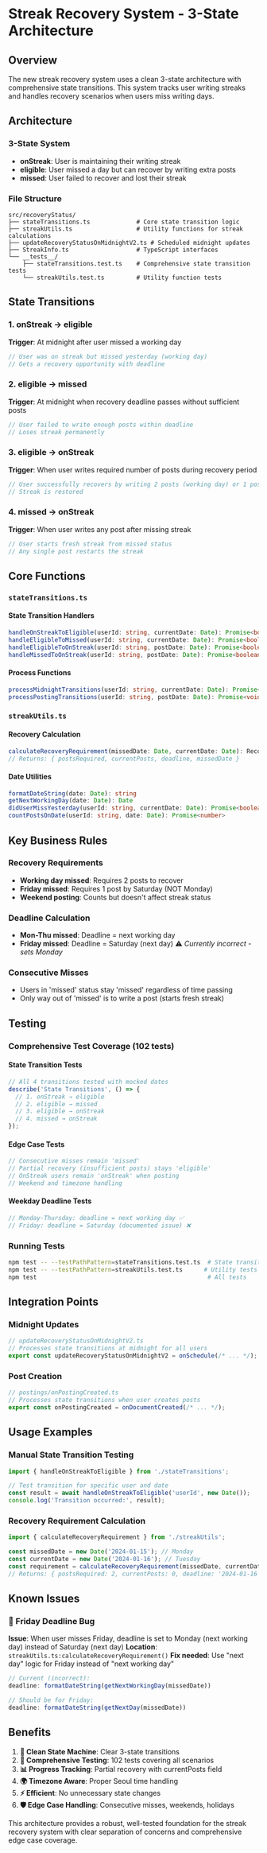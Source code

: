 # Streak Recovery System - 3-State Architecture

## Overview

The new streak recovery system uses a clean 3-state architecture with comprehensive state transitions. This system tracks user writing streaks and handles recovery scenarios when users miss writing days.

## Architecture

### 3-State System
- **onStreak**: User is maintaining their writing streak
- **eligible**: User missed a day but can recover by writing extra posts
- **missed**: User failed to recover and lost their streak

### File Structure

```
src/recoveryStatus/
├── stateTransitions.ts             # Core state transition logic
├── streakUtils.ts                  # Utility functions for streak calculations
├── updateRecoveryStatusOnMidnightV2.ts # Scheduled midnight updates
├── StreakInfo.ts                   # TypeScript interfaces
└── __tests__/
    ├── stateTransitions.test.ts    # Comprehensive state transition tests
    └── streakUtils.test.ts         # Utility function tests
```

## State Transitions

### 1. onStreak → eligible
**Trigger**: At midnight after user missed a working day
```typescript
// User was on streak but missed yesterday (working day)
// Gets a recovery opportunity with deadline
```

### 2. eligible → missed  
**Trigger**: At midnight when recovery deadline passes without sufficient posts
```typescript
// User failed to write enough posts within deadline
// Loses streak permanently
```

### 3. eligible → onStreak
**Trigger**: When user writes required number of posts during recovery period
```typescript
// User successfully recovers by writing 2 posts (working day) or 1 post (weekend)
// Streak is restored
```

### 4. missed → onStreak
**Trigger**: When user writes any post after missing streak
```typescript
// User starts fresh streak from missed status
// Any single post restarts the streak
```

## Core Functions

### `stateTransitions.ts`

#### State Transition Handlers
```typescript
handleOnStreakToEligible(userId: string, currentDate: Date): Promise<boolean>
handleEligibleToMissed(userId: string, currentDate: Date): Promise<boolean>
handleEligibleToOnStreak(userId: string, postDate: Date): Promise<boolean>
handleMissedToOnStreak(userId: string, postDate: Date): Promise<boolean>
```

#### Process Functions
```typescript
processMidnightTransitions(userId: string, currentDate: Date): Promise<void>
processPostingTransitions(userId: string, postDate: Date): Promise<void>
```

### `streakUtils.ts`

#### Recovery Calculation
```typescript
calculateRecoveryRequirement(missedDate: Date, currentDate: Date): RecoveryRequirement
// Returns: { postsRequired, currentPosts, deadline, missedDate }
```

#### Date Utilities
```typescript
formatDateString(date: Date): string
getNextWorkingDay(date: Date): Date
didUserMissYesterday(userId: string, currentDate: Date): Promise<boolean>
countPostsOnDate(userId: string, date: Date): Promise<number>
```

## Key Business Rules

### Recovery Requirements
- **Working day missed**: Requires 2 posts to recover
- **Friday missed**: Requires 1 post by Saturday (NOT Monday)
- **Weekend posting**: Counts but doesn't affect streak status

### Deadline Calculation
- **Mon-Thu missed**: Deadline = next working day
- **Friday missed**: Deadline = Saturday (next day) ⚠️ *Currently incorrect - sets Monday*

### Consecutive Misses
- Users in 'missed' status stay 'missed' regardless of time passing
- Only way out of 'missed' is to write a post (starts fresh streak)

## Testing

### Comprehensive Test Coverage (102 tests)

#### State Transition Tests
```typescript
// All 4 transitions tested with mocked dates
describe('State Transitions', () => {
  // 1. onStreak → eligible
  // 2. eligible → missed  
  // 3. eligible → onStreak
  // 4. missed → onStreak
});
```

#### Edge Case Tests
```typescript
// Consecutive misses remain 'missed'
// Partial recovery (insufficient posts) stays 'eligible' 
// OnStreak users remain 'onStreak' when posting
// Weekend and timezone handling
```

#### Weekday Deadline Tests
```typescript
// Monday-Thursday: deadline = next working day ✅
// Friday: deadline = Saturday (documented issue) ❌
```

### Running Tests
```bash
npm test -- --testPathPattern=stateTransitions.test.ts  # State transition tests
npm test -- --testPathPattern=streakUtils.test.ts      # Utility tests
npm test                                                # All tests
```

## Integration Points

### Midnight Updates
```typescript
// updateRecoveryStatusOnMidnightV2.ts
// Processes state transitions at midnight for all users
export const updateRecoveryStatusOnMidnightV2 = onSchedule(/* ... */);
```

### Post Creation
```typescript
// postings/onPostingCreated.ts
// Processes state transitions when user creates posts
export const onPostingCreated = onDocumentCreated(/* ... */);
```

## Usage Examples

### Manual State Transition Testing
```typescript
import { handleOnStreakToEligible } from './stateTransitions';

// Test transition for specific user and date
const result = await handleOnStreakToEligible('userId', new Date());
console.log('Transition occurred:', result);
```

### Recovery Requirement Calculation
```typescript
import { calculateRecoveryRequirement } from './streakUtils';

const missedDate = new Date('2024-01-15'); // Monday
const currentDate = new Date('2024-01-16'); // Tuesday
const requirement = calculateRecoveryRequirement(missedDate, currentDate);
// Returns: { postsRequired: 2, currentPosts: 0, deadline: '2024-01-16', missedDate: '2024-01-15' }
```

## Known Issues

### 🚨 Friday Deadline Bug
**Issue**: When user misses Friday, deadline is set to Monday (next working day) instead of Saturday (next day)
**Location**: `streakUtils.ts:calculateRecoveryRequirement()`
**Fix needed**: Use "next day" logic for Friday instead of "next working day"

```typescript
// Current (incorrect):
deadline: formatDateString(getNextWorkingDay(missedDate))

// Should be for Friday:
deadline: formatDateString(getNextDay(missedDate))
```

## Benefits

1. **🔄 Clean State Machine**: Clear 3-state transitions
2. **🧪 Comprehensive Testing**: 102 tests covering all scenarios  
3. **📊 Progress Tracking**: Partial recovery with currentPosts field
4. **🌍 Timezone Aware**: Proper Seoul time handling
5. **⚡ Efficient**: No unnecessary state changes
6. **🛡️ Edge Case Handling**: Consecutive misses, weekends, holidays

This architecture provides a robust, well-tested foundation for the streak recovery system with clear separation of concerns and comprehensive edge case coverage.
